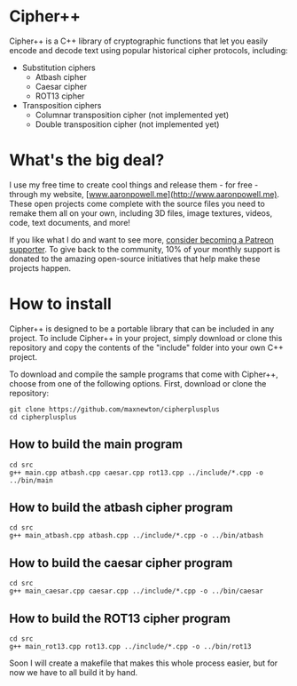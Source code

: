 # Cipher++
Cipher++ is a C++ library of cryptographic functions that let you easily encode and decode text using popular historical cipher protocols, including:

* Substitution ciphers
  * Atbash cipher
  * Caesar cipher
  * ROT13 cipher
* Transposition ciphers
  * Columnar transposition cipher (not implemented yet)
  * Double transposition cipher (not implemented yet)

# What's the big deal?

I use my free time to create cool things and release them - for free - through my website, [www.aaronpowell.me](http://www.aaronpowell.me). These open projects come complete with the source files you need to remake them all on your own, including 3D files, image textures, videos, code, text documents, and more!

If you like what I do and want to see more, [consider becoming a Patreon supporter](https://www.patreon.com/aaronpowell). To give back to the community, 10% of your monthly support is donated to the amazing open-source initiatives that help make these projects happen.

# How to install

Cipher++ is designed to be a portable library that can be included in any project. To include Cipher++ in your project, simply download or clone this repository and copy the contents of the "include" folder into your own C++ project.

To download and compile the sample programs that come with Cipher++, choose from one of the following options. First, download or clone the repository:

    git clone https://github.com/maxnewton/cipherplusplus
    cd cipherplusplus

## How to build the main program

    cd src
    g++ main.cpp atbash.cpp caesar.cpp rot13.cpp ../include/*.cpp -o ../bin/main

## How to build the atbash cipher program

    cd src
    g++ main_atbash.cpp atbash.cpp ../include/*.cpp -o ../bin/atbash

## How to build the caesar cipher program

    cd src
    g++ main_caesar.cpp caesar.cpp ../include/*.cpp -o ../bin/caesar

## How to build the ROT13 cipher program

    cd src
    g++ main_rot13.cpp rot13.cpp ../include/*.cpp -o ../bin/rot13

Soon I will create a makefile that makes this whole process easier, but for now we have to all build it by hand.
